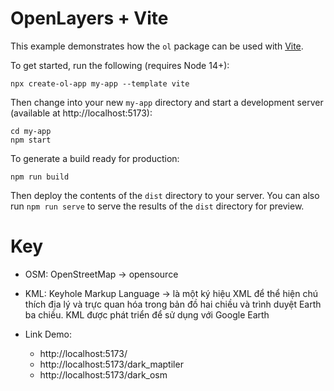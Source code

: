 # OpenLayers + Vite

This example demonstrates how the `ol` package can be used with [Vite](https://vitejs.dev/).

To get started, run the following (requires Node 14+):

    npx create-ol-app my-app --template vite

Then change into your new `my-app` directory and start a development server (available at http://localhost:5173):

    cd my-app
    npm start

To generate a build ready for production:

    npm run build

Then deploy the contents of the `dist` directory to your server. You can also run `npm run serve` to serve the results of the `dist` directory for preview.

# Key

- OSM: OpenStreetMap -> opensource
- KML: Keyhole Markup Language -> là một ký hiệu XML để thể hiện chú thích địa lý và trực quan hóa trong bản đồ hai chiều và trình duyệt Earth ba chiều. KML được phát triển để sử dụng với Google Earth


- Link Demo:
   + http://localhost:5173/
   + http://localhost:5173/dark_maptiler
   + http://localhost:5173/dark_osm 
